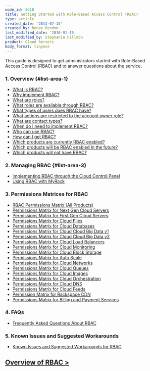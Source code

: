 ```yaml
---
node_id: 3618
title: Getting Started with Role-Based Access Control (RBAC)
type: article
created_date: '2013-07-15'
created_by: Renee Rendon
last_modified_date: '2016-01-15'
last_modified_by: Stephanie Fillmon
product: Cloud Servers
body_format: tinymce
---
```


<span>This guide is designed to get administrators started with
Role-Based Access Control (RBAC) and to answer questions about the
service.</span>

### 1. Overview {#list-area-1}

-   [What is
    RBAC?](/how-to/overview-role-based-access-control-rbac)
-   [Why implement
    RBAC?](/how-to/overview-role-based-access-control-rbac)
-   [What are
    roles?](/how-to/overview-role-based-access-control-rbac "RBACwhatareroles")
-   [What roles are available through
    RBAC?](/how-to/overview-role-based-access-control-rbac)
-   [What types of users does RBAC
    have?](/how-to/overview-role-based-access-control-rbac)
-   [What actions are restricted to the account owner
    role?](/how-to/overview-role-based-access-control-rbac)
-   [What are contact
    types?](/how-to/overview-role-based-access-control-rbac)
-   [When do I need to implement
    RBAC?](/how-to/overview-role-based-access-control-rbac)
-   [Who can use
    RBAC?](/how-to/overview-role-based-access-control-rbac)
-   [How can I get
    RBAC?](/how-to/overview-role-based-access-control-rbac)
-   [Which products are currently RBAC
    enabled?](/how-to/overview-role-based-access-control-rbac)
-   [Which products will be RBAC enabled in the
    future?](/how-to/overview-role-based-access-control-rbac)
-   [Which products will not have
    RBAC?](/how-to/overview-role-based-access-control-rbac)

### <span>2.</span><span> Managing RBAC</span> {#list-area-3}

-   [Implementing RBAC through the Cloud Control
    Panel](/how-to/managing-role-based-access-control-rbac)
-   [Using RBAC with
    MyRack](/how-to/using-rbac-with-myrackspace)

### <span>3.</span><span> Permissions Matrices for RBAC</span>

-   [RBAC Permissions Matrix
    (All Products)](/how-to/permissions-matrix-for-role-based-access-control-rbac)
-   [Permissions Matrix for Next Gen Cloud
    Servers](/how-to/permissions-matrix-for-next-generation-cloud-servers)
-   [Permissions Matrix for First Gen Cloud
    Servers](/how-to/permissions-matrix-for-first-generation-cloud-servers)
-   [Permissions Matrix for Cloud
    Files](/how-to/permissions-matrix-for-cloud-files)
-   [Permissions Matrix for Cloud
    Databases](/how-to/permissions-matrix-for-cloud-databases)
-   [Permissions Matrix for Cloud Cloud Big Data
    v1](/how-to/detailed-permissions-matrix-for-cloud-big-data)
-   [Permissions Matrix for Cloud Cloud Big Data
    v2](/how-to/detailed-permissions-matrix-for-cloud-big-data-v2)
-   [Permissions Matrix for Cloud Load
    Balancers](/how-to/permissions-matrix-for-cloud-load-balancers)
-   [Permissions Matrix for Cloud
    Monitoring](/how-to/detailed-permissions-matrix-for-rackspace-monitoring)
-   [Permissions Matrix for Cloud Block
    Storage](/how-to/permissions-matrix-for-cloud-block-storage)
-   [Permissions Matrix for Auto
    Scale](/how-to/permissions-matrix-for-auto-scale)
-   [Permissions Matrix for Cloud
    Networks](/how-to/permissions-matrix-for-cloud-networks)
-   [Permissions Matrix for Cloud
    Queues](/how-to/permissions-matrix-for-cloud-queues)
-   [Permissions Matrix for Cloud
    Images](/how-to/detailed-permissions-matrix-for-cloud-images)
-   [Permissions Matrix for Cloud
    Orchestration](/how-to/permissions-matrix-for-cloud-orchestration)
-   [Permissions Matrix for Cloud
    DNS](/how-to/detailed-permissions-matrix-for-dns)
-   [Permissions Matrix for Cloud
    Feeds](/how-to/detailed-permissions-matrix-for-cloud-feeds)
-   [Permission Matrix for Rackspace
    CDN](/how-to/permission-matrix-for-rackspace-cdn)
-   [Permissions Matrix for Billing and Payment
    Services](/how-to/detailed-permissions-matrix-for-billing-services)

### <span>4. FAQs</span>

-   [Frequently Asked Questions About
    RBAC](/how-to/faq-role-based-access-control-rbac)

### 5. Known Issues and Suggested Workarounds

-   [Known Issues and Suggested Workarounds for
    RBAC](/how-to/known-issues-and-suggested-workarounds-role-based-access-control-rbac)





[Overview of RBAC &gt;](/how-to/overview-role-based-access-control-rbac)
-------------------------------------------------------------------------------------------------------------------

